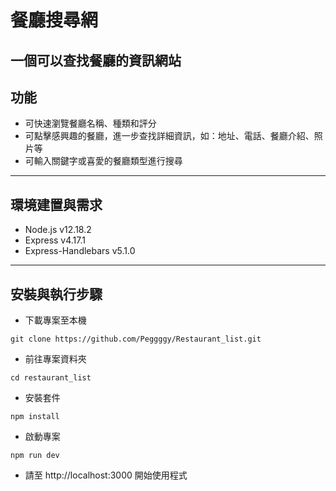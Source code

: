 # 餐廳搜尋網
一個可以查找餐廳的資訊網站
---
## 功能
* 可快速瀏覽餐廳名稱、種類和評分
* 可點擊感興趣的餐廳，進一步查找詳細資訊，如：地址、電話、餐廳介紹、照片等
* 可輸入關鍵字或喜愛的餐廳類型進行搜尋
---
## 環境建置與需求
* Node.js v12.18.2
* Express v4.17.1
* Express-Handlebars v5.1.0
---
## 安裝與執行步驟
* 下載專案至本機
```
git clone https://github.com/Peggggy/Restaurant_list.git 
```
* 前往專案資料夾
```
cd restaurant_list
```
* 安裝套件
```
npm install
```
* 啟動專案
```
npm run dev
```
* 請至 http://localhost:3000 開始使用程式
